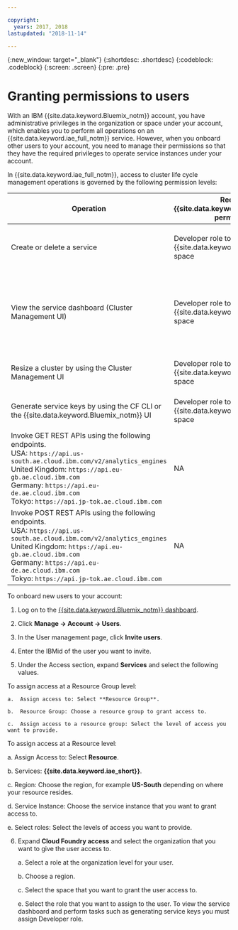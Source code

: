 ```yaml
---

copyright:
  years: 2017, 2018
lastupdated: "2018-11-14"

---
```


<!-- Attribute definitions -->
{:new_window: target="_blank"}
{:shortdesc: .shortdesc}
{:codeblock: .codeblock}
{:screen: .screen}
{:pre: .pre}

# Granting permissions to users

With an IBM {{site.data.keyword.Bluemix_notm}} account, you have administrative privileges in the organization or space under your account, which enables you to perform all operations on an {{site.data.keyword.iae_full_notm}} service. However, when you onboard other users to your account, you need to manage their permissions so that they have the required privileges to operate service instances under your account.

In {{site.data.keyword.iae_full_notm}}, access to cluster life cycle management operations is governed by the following permission levels:

| Operation | Required {{site.data.keyword.Bluemix_notm}} permissions | Required IAM permissions |
|-----------|------------------------------|--------------------------|
| Create or delete a service | Developer role to the {{site.data.keyword.Bluemix_notm}} space | Editor and above to your Resource Group |
| View the service dashboard (Cluster Management UI) | Developer role to the {{site.data.keyword.Bluemix_notm}} space | Viewer and above to your Resource Group and Reader, or above to the service instance |
| Resize a cluster by using the Cluster Management UI | Developer role to the {{site.data.keyword.Bluemix_notm}} space | Editor and above to the service instance |
| Generate service keys by using the CF CLI or the {{site.data.keyword.Bluemix_notm}} UI | Developer role to the {{site.data.keyword.Bluemix_notm}} space | Editor or above to the service instance |
| Invoke  GET REST APIs using the following endpoints. <br> USA: `https://api.us-south.ae.cloud.ibm.com/v2/analytics_engines` <br> United Kingdom:  `https://api.eu-gb.ae.cloud.ibm.com` <br> Germany:  `https://api.eu-de.ae.cloud.ibm.com` <br> Tokyo: `https://api.jp-tok.ae.cloud.ibm.com`| NA | Reader and above |
| Invoke POST  REST APIs using the following endpoints. <br> USA: `https://api.us-south.ae.cloud.ibm.com/v2/analytics_engines` <br> United Kingdom:  `https://api.eu-gb.ae.cloud.ibm.com` <br> Germany:  `https://api.eu-de.ae.cloud.ibm.com` <br> Tokyo:  `https://api.jp-tok.ae.cloud.ibm.com` | NA | Writer and above |

To onboard new users to your account:

1.	Log on to the [{{site.data.keyword.Bluemix_notm}} dashboard](https://console.bluemix.net).

2.	Click **Manage -> Account -> Users**.

3.	In the User management page, click **Invite users**.

4.	Enter the IBMid of the user you want to invite.

5.	Under the Access section, expand **Services** and select the following values.

 To assign access at a Resource Group level:

	a.	Assign access to: Select **Resource Group**.

	b.	Resource Group: Choose a resource group to grant access to.

	c.	Assign access to a resource group: Select the level of access you want to provide.

  To assign access at a Resource level:

   a. Assign Access to: Select **Resource**.

   b. Services: **{{site.data.keyword.iae_short}}**.

   c. Region: Choose the region, for example **US-South** depending on where your resource resides.

   d. Service Instance: Choose the service instance that you want to grant access to.   

   e. Select roles: Select the levels of access you want to provide.

6.	Expand **Cloud Foundry access** and select the organization that you want to give the user access to.

	a. Select a role at the organization level for your user.

	b.	Choose a region.

	c.	Select the space that you want to grant the user access to.

	e.	Select the role that you want to assign to the user. To view the service dashboard and perform tasks such as generating service keys you must assign Developer role.
